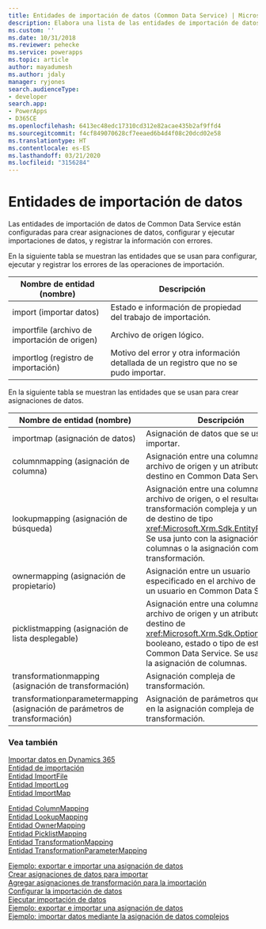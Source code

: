 ```yaml
---
title: Entidades de importación de datos (Common Data Service) | Microsoft Docs
description: Elabora una lista de las entidades de importación de datos utilizadas para crear asignaciones de datos, configurar y ejecutar importaciones de datos, y registrar la información de errores.
ms.custom: ''
ms.date: 10/31/2018
ms.reviewer: pehecke
ms.service: powerapps
ms.topic: article
author: mayadumesh
ms.author: jdaly
manager: ryjones
search.audienceType:
- developer
search.app:
- PowerApps
- D365CE
ms.openlocfilehash: 6413ec48edc17310cd312e82acae435b2af9ffd4
ms.sourcegitcommit: f4cf849070628cf7eeaed6b4d4f08c20dcd02e58
ms.translationtype: HT
ms.contentlocale: es-ES
ms.lasthandoff: 03/21/2020
ms.locfileid: "3156284"
---
```

# <a name="data-import-entities"></a>Entidades de importación de datos

Las entidades de importación de datos de Common Data Service están configuradas para crear asignaciones de datos, configurar y ejecutar importaciones de datos, y registrar la información con errores.  

 En la siguiente tabla se muestran las entidades que se usan para configurar, ejecutar y registrar los errores de las operaciones de importación.  

|Nombre de entidad (nombre)|Descripción|  
|----------------------------------|-----------------|  
|import (importar datos)|Estado e información de propiedad del trabajo de importación.|  
|importfile (archivo de importación de origen)|Archivo de origen lógico.|  
|importlog (registro de importación)|Motivo del error y otra información detallada de un registro que no se pudo importar.|  

 En la siguiente tabla se muestran las entidades que se usan para crear asignaciones de datos.  


|                    Nombre de entidad (nombre)                     |                                                                                                                      Descripción                                                                                                                       |
|-------------------------------------------------------------------|--------------------------------------------------------------------------------------------------------------------------------------------------------------------------------------------------------------------------------------------------------|
|                       importmap (asignación de datos)                        |                                                                                                           Asignación de datos que se usa para importar.                                                                                                            |
|                  columnmapping (asignación de columna)                   |                                                           Asignación entre una columna en el archivo de origen y un atributo de destino en Common Data Service.                                                           |
|                  lookupmapping (asignación de búsqueda)                   |       Asignación entre una columna en el archivo de origen, o el resultado de una transformación compleja y un atributo de destino de tipo <xref:Microsoft.Xrm.Sdk.EntityReference>. Se usa junto con la asignación de columnas o la asignación compleja de transformación.        |
|                   ownermapping (asignación de propietario)                    |                                                             Asignación entre un usuario especificado en el archivo de origen y un usuario en Common Data Service.                                                             |
|                picklistmapping (asignación de lista desplegable)                 | Asignación entre una columna en el archivo de origen y un atributo de destino de <xref:Microsoft.Xrm.Sdk.OptionSetValue>, booleano, estado o tipo de estado de Common Data Service. Se usa junto con la asignación de columnas. |
|          transformationmapping (asignación de transformación)           |                                                                                                            Asignación compleja de transformación.                                                                                                             |
| transformationparametermapping (asignación de parámetros de transformación) |                                                                                           Asignación de parámetros que se usa en la asignación compleja de transformación.                                                                                            |

### <a name="see-also"></a>Vea también  
 [Importar datos en Dynamics 365](import-data.md)   
 [Entidad de importación](reference/entities/import.md)   
 [Entidad ImportFile](reference/entities/importfile.md)   
 [Entidad ImportLog](reference/entities/importlog.md)   
 [Entidad ImportMap](reference/entities/importmap.md)   
 <!-- jdaly These links will have content when we re-gen docs after bug 689487 is checked in. START -->
 [Entidad ColumnMapping](reference/entities/columnmapping.md)   
 [Entidad LookupMapping](reference/entities/lookupmapping.md)   
 [Entidad OwnerMapping](reference/entities/ownermapping.md)   
 [Entidad PicklistMapping](reference/entities/picklistmapping.md)   
 [Entidad TransformationMapping](reference/entities/transformationmapping.md)    
 [Entidad TransformationParameterMapping](reference/entities/transformationparametermapping.md)   
 <!-- jdaly These links will have content  when we re-gen docs after bug 689487 is checked in. END -->
 [Ejemplo: exportar e importar una asignación de datos](/dynamics365/customer-engagement/developer/sample-export-import-data-map)   
 [Crear asignaciones de datos para importar](create-data-maps-for-import.md)<br />
 [Agregar asignaciones de transformación para la importación](add-transformation-mappings-import.md)<br />
 [Configurar la importación de datos](configure-data-import.md)<br />
 [Ejecutar importación de datos](run-data-import.md)<br />
 [Ejemplo: exportar e importar una asignación de datos](/dynamics365/customer-engagement/developer/org-service/samples/export-import-data-map)<br />
 [Ejemplo: importar datos mediante la asignación de datos complejos](/dynamics365/customer-engagement/developer/org-service/samples/import-data-complex-data-map)<br />